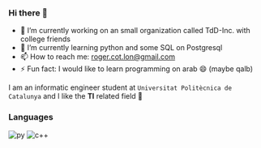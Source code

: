 ### Hi there 👋

- 🔭 I’m currently working on an small organization called TdD-Inc. with college friends
- 🌱 I’m currently learning python and some SQL on Postgresql
- 📫 How to reach me: roger.cot.lon@gmail.com
- ⚡ Fun fact: I would like to learn programming on arab 😄 (maybe qalb)

I am an informatic engineer student at `Universitat Politècnica de Catalunya` and I like the **TI** related field 🙌

###                                                                         Languages          


![py](https://github.com/RogerCL24/RogerCL24/assets/90930371/0c275073-54a7-4525-9e3e-068c5219eaa8)
![c++](https://github.com/RogerCL24/RogerCL24/assets/90930371/29203c36-574a-4d23-8232-0a8c07bab50b)
